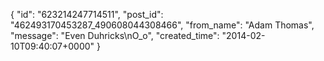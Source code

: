  {
   "id": "623214247714511",
   "post_id": "462493170453287_490608044308466",
   "from_name": "Adam Thomas",
   "message": "Even Duhricks\nO_o",
   "created_time": "2014-02-10T09:40:07+0000"
 }
